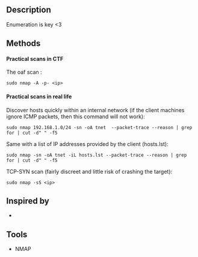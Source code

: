 
## Description

Enumeration is key <3

## Methods

#### Practical scans in CTF

The oaf scan : 
```shell-session
sudo nmap -A -p- <ip>
```

####   Practical scans in real life

Discover hosts quickly within an internal network (if the client machines ignore ICMP packets, then this command will not work):

```shell-session
sudo nmap 192.168.1.0/24 -sn -oA tnet  --packet-trace --reason | grep for | cut -d" " -f5
```

Same with a list of IP addresses provided by the client (hosts.lst):
```shell-session
sudo nmap -sn -oA tnet -iL hosts.lst --packet-trace --reason | grep for | cut -d" " -f5
```


TCP-SYN scan (fairly discreet and little risk of crashing the target):
```shell-session
sudo nmap -sS <ip>
```

## Inspired by

- 

## Tools

- NMAP